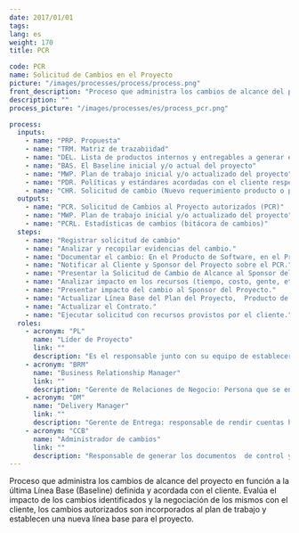 ```yaml
---
date: 2017/01/01
tags:
lang: es
weight: 170
title: PCR

code: PCR
name: Solicitud de Cambios en el Proyecto
picture: "/images/processes/process/process.png"
front_description: "Proceso que administra los cambios de alcance del proyecto en función a la última Línea Base (Baseline) definida y acordada con el cliente. Evalúa el impacto de los cambios identificados y la negociación de los mismos con el cliente, los cambios autorizados son incorporados al plan de trabajo y establecen una nueva línea base para el proyecto."
description: ""
process_picture: "/images/processes/es/process_pcr.png"

process:
  inputs:
    - name: "PRP. Propuesta"
    - name: "TRM. Matriz de trazabiidad"
    - name: "DEL. Lista de productos internos y entregables a generar en el proyecto"
    - name: "BAS. El Baseline inicial y/o actual del proyecto"
    - name: "MWP. Plan de trabajo inicial y/o actualizado del proyecto"
    - name: "PDR. Políticas y estándares acordadas con el cliente respecto a la administración de la cambios (especificadas en el Control de Cambios del Plan de Desarrollo de Proyecto - PDP"
    - name: "CHR. Solicitud de cambio (Nuevo requerimiento producto o petición)"
  outputs:
    - name: "PCR. Solicitud de Cambios al Proyecto autorizados (PCR)"
    - name: "MWP. Plan de trabajo inicial y/o actualizado del proyecto"
    - name: "PCRL. Estadísticas de cambios (bitácora de cambios)"         
  steps:
    - name: "Registrar solicitud de cambio"
    - name: "Analizar y recopilar evidencias del cambio."
    - name: "Documentar el cambio: En el Producto de Software, en el Proceso o en productos previamente autorizados."
    - name: "Notificar al Cliente y Sponsor del Proyecto sobre el PCR."
    - name: "Presentar la Solicitud de Cambio de Alcance al Sponsor del Proyecto."
    - name: "Analizar impacto en los recursos (tiempo, costo, gente, etc.)"
    - name: "Presentar impacto del cambio al Sponsor del Proyecto."
    - name: "Actualizar Línea Base del Plan del Proyecto,  Producto de software o Proceso."
    - name: "Actualizar el Contrato."
    - name: "Ejecutar solicitud con recursos provistos por el cliente."
  roles:
    - acronym: "PL"
      name: "Líder de Proyecto"
      link: ""
      description: "Es el responsable junto con su equipo de establecer la estrategia y la planeación del proyecto para cumplir los compromisos establecidos con el cliente."  
    - acronym: "BRM"
      name: "Business Relationship Manager"
      link: ""
      description: "Gerente de Relaciones de Negocio: Persona que se encarga de atender al cliente en relacióncon la venta de los servicios de Softtek."  
    - acronym: "DM"
      name: "Delivery Manager"
      link: ""
      description: "Gerente de Entrega: responsable de rendir cuentas hacia la dirección por los proyectos asignados."
    - acronym: "CCB"
      name: "​Administrador de cambios"
      link: ""
      description: "Responsable de generar los documentos  de control y bitácora de cambios, gestionando el análisis y diagnostico de las peticiones asegurándose de que los cambios pasen por el proceso de aprobación/rechazo de las instancias acordadas."
---
```

Proceso que administra los cambios de alcance del proyecto en función a la última Línea Base (Baseline) definida y acordada con el cliente.
Evalúa el impacto de los cambios identificados y la negociación de los mismos con el cliente, los cambios autorizados son incorporados al plan de trabajo y establecen una nueva línea base para el proyecto.
